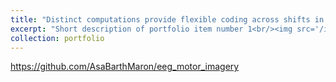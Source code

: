 ```yaml
---
title: "Distinct computations provide flexible coding across shifts in input statistics"
excerpt: "Short description of portfolio item number 1<br/><img src='/images/model_input_gain_response_gain.jpg'>"
collection: portfolio
---
```


https://github.com/AsaBarthMaron/eeg_motor_imagery
